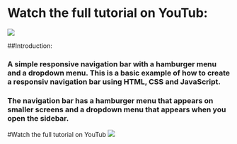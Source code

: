 # Watch the full tutorial on YouTub:
<a href="https://www.youtube.com/watch?v=R6VzUQpP2Q4" target="_blank">
  <img src="D:\1Miladi Code Youtube Channel\Responsive Navigation bar\VSCODE\NavBar\images\thumbnail.png" />
</a>

##Introduction: 

### A simple responsive navigation bar with a hamburger menu and a dropdown menu. This is a basic example of how to create a responsiv navigation bar using HTML, CSS and JavaScript. 

### The navigation bar has a hamburger menu that appears on smaller screens and a dropdown menu that appears when you open the sidebar.

#Watch the full tutorial on YouTub
<a href="https://www.youtube.com/watch?v=R6VzUQpP2Q4">
  <img src="D:\1Miladi Code Youtube Channel\Responsive Navigation bar\VSCODE\NavBar\images\youtube-ligo.png" />
</a>